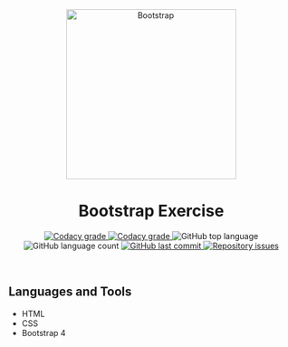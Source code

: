 <!-- PROJECT LOGO AND TITLE-->
<div align='center'>
  <img
    src="https://blog.portalrmfactory.com.br/wp-content/uploads/2018/08/bootstrap-stack.png"
    alt="Bootstrap"
    width="300px"
  />
</div>

<h1 align="center">
    Bootstrap Exercise
</h1>

<!-- PROJECT SHIELDS -->
<p align="center">
  <a href="https://app.codacy.com/app/mesquita09/bootstrap-dio?utm_source=github.com&utm_medium=referral&utm_content=mesquita09/bootstrap-dio&utm_campaign=Badge_Grade_Dashboard">
    <img alt="Codacy grade" src="https://api.codacy.com/project/badge/Grade/d20792ff896d4ab2981307d37e88c19f">
  </a>

  <a href="https://travis-ci.org/dbader/node-datadog-metrics">
    <img alt="Codacy grade" src="https://img.shields.io/travis/dbader/node-datadog-metrics/master.svg?style=flat-square">
  </a>

  <img alt="GitHub top language" src="https://img.shields.io/github/languages/top/mesquita09/bootstrap-dio.svg">

  <img alt="GitHub language count" src="https://img.shields.io/github/languages/count/mesquita09/bootstrap-dio.svg">

  <a href="https://github.com/mesquita09/bootstrap-dio/commits/master">
    <img alt="GitHub last commit" src="https://img.shields.io/github/last-commit/mesquita09/bootstrap-dio.svg">
  </a>

  <a href="https://github.com/mesquita09/bootstrap-dio/issues">
    <img alt="Repository issues" src="https://img.shields.io/github/issues/mesquita09/bootstrap-dio.svg">
  </a>
</p>

<br />

<!-- PROJECT DESCRIPTION -->

## Languages and Tools

- HTML
- CSS
- Bootstrap 4
